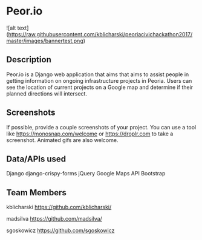# Peor.io
![alt text] (https://raw.githubusercontent.com/kblicharski/peoriacivichackathon2017/master/images/bannertest.png)

## Description

Peor.io is a Django web application that aims that aims to assist people in getting information on ongoing infrastructure projects in Peoria. Users can see the location of current projects on a Google map and determine if their planned directions will intersect.

## Screenshots

If possible, provide a couple screenshots of your project. You can use a tool like https://monosnap.com/welcome or https://droplr.com to take a screenshot. Animated gifs are also welcome.

## Data/APIs used

Django
django-crispy-forms
jQuery
Google Maps API
Bootstrap

## Team Members

kblicharski https://github.com/kblicharski/

madsilva https://github.com/madsilva/

sgoskowicz https://github.com/sgoskowicz
